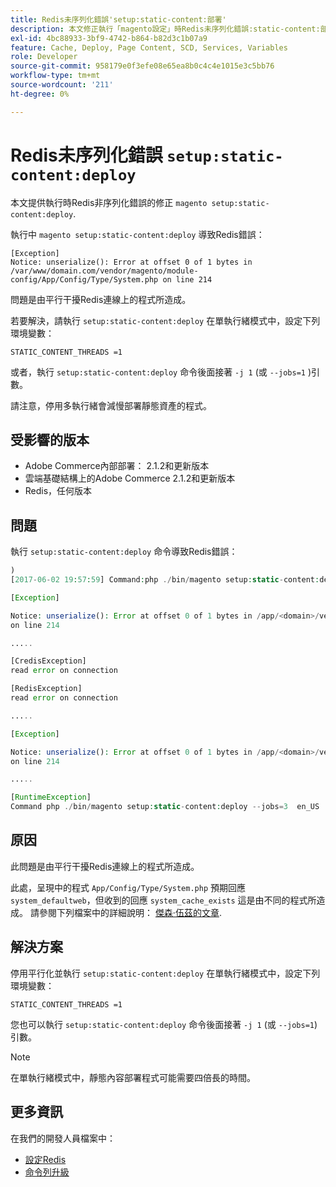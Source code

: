 ```yaml
---
title: Redis未序列化錯誤'setup:static-content:部署'
description: 本文修正執行「magento設定」時Redis未序列化錯誤:static-content:部署」。
exl-id: 4bc88933-3bf9-4742-b864-b82d3c1b07a9
feature: Cache, Deploy, Page Content, SCD, Services, Variables
role: Developer
source-git-commit: 958179e0f3efe08e65ea8b0c4c4e1015e3c5bb76
workflow-type: tm+mt
source-wordcount: '211'
ht-degree: 0%

---
```


# Redis未序列化錯誤 `setup:static-content:deploy`

本文提供執行時Redis非序列化錯誤的修正 `magento setup:static-content:deploy`.

執行中 `magento setup:static-content:deploy` 導致Redis錯誤：

```
[Exception]
Notice: unserialize(): Error at offset 0 of 1 bytes in
/var/www/domain.com/vendor/magento/module-config/App/Config/Type/System.php on line 214
```

問題是由平行干擾Redis連線上的程式所造成。

若要解決，請執行 `setup:static-content:deploy` 在單執行緒模式中，設定下列環境變數：

```
STATIC_CONTENT_THREADS =1
```

或者，執行 `setup:static-content:deploy` 命令後面接著 `-j 1` (或 `--jobs=1` )引數。

請注意，停用多執行緒會減慢部署靜態資產的程式。

## 受影響的版本

* Adobe Commerce內部部署： 2.1.2和更新版本
* 雲端基礎結構上的Adobe Commerce 2.1.2和更新版本
* Redis，任何版本

## 問題

執行 `setup:static-content:deploy` 命令導致Redis錯誤：

```php
)
[2017-06-02 19:57:59] Command:php ./bin/magento setup:static-content:deploy --jobs=3  en_US

[Exception]

Notice: unserialize(): Error at offset 0 of 1 bytes in /app/<domain>/vendor/magento/module-config/App/Config/Type/System.php
on line 214

.....

[CredisException]
read error on connection

[RedisException]
read error on connection

.....

[Exception]

Notice: unserialize(): Error at offset 0 of 1 bytes in /app/<domain>/vendor/magento/module-config/App/Config/Type/System.php
on line 214

.....

[RuntimeException]
Command php ./bin/magento setup:static-content:deploy --jobs=3  en_US  returned code 3
```

## 原因

此問題是由平行干擾Redis連線上的程式所造成。

此處，呈現中的程式 `App/Config/Type/System.php` 預期回應 `system_defaultweb`，但收到的回應 `system_cache_exists` 這是由不同的程式所造成。 請參閱下列檔案中的詳細說明： [傑森·伍茲的文章](https://github.com/magento/magento2/issues/9287#issuecomment-302362283).

## 解決方案

停用平行化並執行 `setup:static-content:deploy` 在單執行緒模式中，設定下列環境變數：

```
STATIC_CONTENT_THREADS =1
```

您也可以執行 `setup:static-content:deploy` 命令後面接著 `-j 1` (或 `--jobs=1`)引數。

>[!NOTE]
>
>在單執行緒模式中，靜態內容部署程式可能需要四倍長的時間。

## 更多資訊

在我們的開發人員檔案中：

* [設定Redis](https://experienceleague.adobe.com/docs/commerce-operations/configuration-guide/cache/redis/config-redis.html)
* [命令列升級](https://experienceleague.adobe.com/docs/commerce-operations/upgrade-guide/implementation/perform-upgrade.html)
